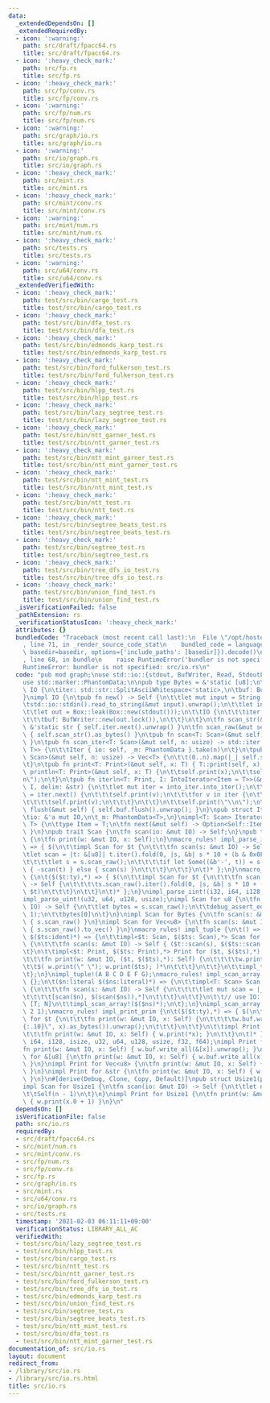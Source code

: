 ```yaml
---
data:
  _extendedDependsOn: []
  _extendedRequiredBy:
  - icon: ':warning:'
    path: src/draft/fpacc64.rs
    title: src/draft/fpacc64.rs
  - icon: ':heavy_check_mark:'
    path: src/fp.rs
    title: src/fp.rs
  - icon: ':heavy_check_mark:'
    path: src/fp/conv.rs
    title: src/fp/conv.rs
  - icon: ':warning:'
    path: src/fp/num.rs
    title: src/fp/num.rs
  - icon: ':warning:'
    path: src/graph/io.rs
    title: src/graph/io.rs
  - icon: ':warning:'
    path: src/io/graph.rs
    title: src/io/graph.rs
  - icon: ':heavy_check_mark:'
    path: src/mint.rs
    title: src/mint.rs
  - icon: ':heavy_check_mark:'
    path: src/mint/conv.rs
    title: src/mint/conv.rs
  - icon: ':warning:'
    path: src/mint/num.rs
    title: src/mint/num.rs
  - icon: ':heavy_check_mark:'
    path: src/tests.rs
    title: src/tests.rs
  - icon: ':warning:'
    path: src/u64/conv.rs
    title: src/u64/conv.rs
  _extendedVerifiedWith:
  - icon: ':heavy_check_mark:'
    path: test/src/bin/cargo_test.rs
    title: test/src/bin/cargo_test.rs
  - icon: ':heavy_check_mark:'
    path: test/src/bin/dfa_test.rs
    title: test/src/bin/dfa_test.rs
  - icon: ':heavy_check_mark:'
    path: test/src/bin/edmonds_karp_test.rs
    title: test/src/bin/edmonds_karp_test.rs
  - icon: ':heavy_check_mark:'
    path: test/src/bin/ford_fulkerson_test.rs
    title: test/src/bin/ford_fulkerson_test.rs
  - icon: ':heavy_check_mark:'
    path: test/src/bin/hlpp_test.rs
    title: test/src/bin/hlpp_test.rs
  - icon: ':heavy_check_mark:'
    path: test/src/bin/lazy_segtree_test.rs
    title: test/src/bin/lazy_segtree_test.rs
  - icon: ':heavy_check_mark:'
    path: test/src/bin/ntt_garner_test.rs
    title: test/src/bin/ntt_garner_test.rs
  - icon: ':heavy_check_mark:'
    path: test/src/bin/ntt_mint_garner_test.rs
    title: test/src/bin/ntt_mint_garner_test.rs
  - icon: ':heavy_check_mark:'
    path: test/src/bin/ntt_mint_test.rs
    title: test/src/bin/ntt_mint_test.rs
  - icon: ':heavy_check_mark:'
    path: test/src/bin/ntt_test.rs
    title: test/src/bin/ntt_test.rs
  - icon: ':heavy_check_mark:'
    path: test/src/bin/segtree_beats_test.rs
    title: test/src/bin/segtree_beats_test.rs
  - icon: ':heavy_check_mark:'
    path: test/src/bin/segtree_test.rs
    title: test/src/bin/segtree_test.rs
  - icon: ':heavy_check_mark:'
    path: test/src/bin/tree_dfs_io_test.rs
    title: test/src/bin/tree_dfs_io_test.rs
  - icon: ':heavy_check_mark:'
    path: test/src/bin/union_find_test.rs
    title: test/src/bin/union_find_test.rs
  _isVerificationFailed: false
  _pathExtension: rs
  _verificationStatusIcon: ':heavy_check_mark:'
  attributes: {}
  bundledCode: "Traceback (most recent call last):\n  File \"/opt/hostedtoolcache/Python/3.9.1/x64/lib/python3.9/site-packages/onlinejudge_verify/documentation/build.py\"\
    , line 71, in _render_source_code_stat\n    bundled_code = language.bundle(stat.path,\
    \ basedir=basedir, options={'include_paths': [basedir]}).decode()\n  File \"/opt/hostedtoolcache/Python/3.9.1/x64/lib/python3.9/site-packages/onlinejudge_verify/languages/user_defined.py\"\
    , line 68, in bundle\n    raise RuntimeError('bundler is not specified: {}'.format(path.as_posix()))\n\
    RuntimeError: bundler is not specified: src/io.rs\n"
  code: "pub mod graph;\nuse std::io::{stdout, BufWriter, Read, StdoutLock, Write};\n\
    use std::marker::PhantomData;\n\npub type Bytes = &'static [u8];\n\npub struct\
    \ IO {\n\titer: std::str::SplitAsciiWhitespace<'static>,\n\tbuf: BufWriter<StdoutLock<'static>>,\n\
    }\nimpl IO {\n\tpub fn new() -> Self {\n\t\tlet mut input = String::new();\n\t\
    \tstd::io::stdin().read_to_string(&mut input).unwrap();\n\t\tlet input = Box::leak(input.into_boxed_str());\n\
    \t\tlet out = Box::leak(Box::new(stdout()));\n\t\tIO {\n\t\t\titer: input.split_ascii_whitespace(),\n\
    \t\t\tbuf: BufWriter::new(out.lock()),\n\t\t}\n\t}\n\tfn scan_str(&mut self) ->\
    \ &'static str { self.iter.next().unwrap() }\n\tfn scan_raw(&mut self) -> Bytes\
    \ { self.scan_str().as_bytes() }\n\tpub fn scan<T: Scan>(&mut self) -> T { T::scan(self)\
    \ }\n\tpub fn scan_iter<T: Scan>(&mut self, n: usize) -> std::iter::Take<Iter<'_,\
    \ T>> {\n\t\tIter { io: self, _m: PhantomData }.take(n)\n\t}\n\tpub fn scan_vec<T:\
    \ Scan>(&mut self, n: usize) -> Vec<T> {\n\t\t(0..n).map(|_| self.scan()).collect()\n\
    \t}\n\tpub fn print<T: Print>(&mut self, x: T) { T::print(self, x); }\n\tpub fn\
    \ println<T: Print>(&mut self, x: T) {\n\t\tself.print(x);\n\t\tself.print(\"\\\
    n\");\n\t}\n\tpub fn iterln<T: Print, I: IntoIterator<Item = T>>(&mut self, into_iter:\
    \ I, delim: &str) {\n\t\tlet mut iter = into_iter.into_iter();\n\t\tif let Some(v)\
    \ = iter.next() {\n\t\t\tself.print(v);\n\t\t\tfor v in iter {\n\t\t\t\tself.print(delim);\n\
    \t\t\t\tself.print(v);\n\t\t\t}\n\t\t}\n\t\tself.print(\"\\n\");\n\t}\n\tpub fn\
    \ flush(&mut self) { self.buf.flush().unwrap(); }\n}\npub struct Iter<'a, T> {\n\
    \tio: &'a mut IO,\n\t_m: PhantomData<T>,\n}\nimpl<T: Scan> Iterator for Iter<'_,\
    \ T> {\n\ttype Item = T;\n\tfn next(&mut self) -> Option<Self::Item> { Some(self.io.scan())\
    \ }\n}\npub trait Scan {\n\tfn scan(io: &mut IO) -> Self;\n}\npub trait Print\
    \ {\n\tfn print(w: &mut IO, x: Self);\n}\nmacro_rules! impl_parse_iint {\n\t($($t:ty),*)\
    \ => { $(\n\t\timpl Scan for $t {\n\t\t\tfn scan(s: &mut IO) -> Self {\n\t\t\t\
    \tlet scan = |t: &[u8]| t.iter().fold(0, |s, &b| s * 10 + (b & 0x0F) as $t);\n\
    \t\t\t\tlet s = s.scan_raw();\n\t\t\t\tif let Some((&b'-', t)) = s.split_first()\
    \ { -scan(t) } else { scan(s) }\n\t\t\t}\n\t\t}\n\t)* };\n}\nmacro_rules! impl_parse_uint\
    \ {\n\t($($t:ty),*) => { $(\n\t\timpl Scan for $t {\n\t\t\tfn scan(s: &mut IO)\
    \ -> Self {\n\t\t\t\ts.scan_raw().iter().fold(0, |s, &b| s * 10 + (b & 0x0F) as\
    \ $t)\n\t\t\t}\n\t\t}\n\t)* };\n}\nimpl_parse_iint!(i32, i64, i128, isize);\n\
    impl_parse_uint!(u32, u64, u128, usize);\nimpl Scan for u8 {\n\tfn scan(s: &mut\
    \ IO) -> Self {\n\t\tlet bytes = s.scan_raw();\n\t\tdebug_assert_eq!(bytes.len(),\
    \ 1);\n\t\tbytes[0]\n\t}\n}\nimpl Scan for Bytes {\n\tfn scan(s: &mut IO) -> Self\
    \ { s.scan_raw() }\n}\nimpl Scan for Vec<u8> {\n\tfn scan(s: &mut IO) -> Self\
    \ { s.scan_raw().to_vec() }\n}\nmacro_rules! impl_tuple {\n\t() => {};\n\t($t:ident\
    \ $($ts:ident)*) => {\n\t\timpl<$t: Scan, $($ts: Scan),*> Scan for ($t, $($ts),*)\
    \ {\n\t\t\tfn scan(s: &mut IO) -> Self { ($t::scan(s), $($ts::scan(s)),*) }\n\t\
    \t}\n\t\timpl<$t: Print, $($ts: Print),*> Print for ($t, $($ts),*) {\n\t\t\t#[allow(non_snake_case)]\n\
    \t\t\tfn print(w: &mut IO, ($t, $($ts),*): Self) {\n\t\t\t\tw.print($t);\n\t\t\
    \t\t$( w.print(\" \"); w.print($ts); )*\n\t\t\t}\n\t\t}\n\t\timpl_tuple!($($ts)*);\n\
    \t};\n}\nimpl_tuple!(A B C D E F G);\nmacro_rules! impl_scan_array {\n\t() =>\
    \ {};\n\t($n:literal $($ns:literal)*) => {\n\t\timpl<T: Scan> Scan for [T; $n]\
    \ {\n\t\t\tfn scan(s: &mut IO) -> Self {\n\t\t\t\tlet mut scan = |_| T::scan(s);\n\
    \t\t\t\t[scan($n), $(scan($ns)),*]\n\t\t\t}\n\t\t}\n\t\t// use IO::iterln to print\
    \ [T; N]\n\t\timpl_scan_array!($($ns)*);\n\t};\n}\nimpl_scan_array!(7 6 5 4 3\
    \ 2 1);\nmacro_rules! impl_print_prim {\n\t($($t:ty),*) => { $(\n\t\timpl Print\
    \ for $t {\n\t\t\tfn print(w: &mut IO, x: Self) {\n\t\t\t\tw.buf.write_all(format!(\"\
    {:.10}\", x).as_bytes()).unwrap();\n\t\t\t}\n\t\t}\n\t\timpl Print for &$t {\n\
    \t\t\tfn print(w: &mut IO, x: Self) { w.print(*x); }\n\t\t}\n\t)* };\n}\nimpl_print_prim!(i32,\
    \ i64, i128, isize, u32, u64, u128, usize, f32, f64);\nimpl Print for u8 {\n\t\
    fn print(w: &mut IO, x: Self) { w.buf.write_all(&[x]).unwrap(); }\n}\nimpl Print\
    \ for &[u8] {\n\tfn print(w: &mut IO, x: Self) { w.buf.write_all(x).unwrap();\
    \ }\n}\nimpl Print for Vec<u8> {\n\tfn print(w: &mut IO, x: Self) { w.buf.write_all(&x).unwrap();\
    \ }\n}\nimpl Print for &str {\n\tfn print(w: &mut IO, x: Self) { w.print(x.as_bytes());\
    \ }\n}\n#[derive(Debug, Clone, Copy, Default)]\npub struct Usize1(pub usize);\n\
    impl Scan for Usize1 {\n\tfn scan(io: &mut IO) -> Self {\n\t\tlet n: usize = io.scan();\n\
    \t\tSelf(n - 1)\n\t}\n}\nimpl Print for Usize1 {\n\tfn print(w: &mut IO, x: Self)\
    \ { w.print(x.0 + 1) }\n}\n"
  dependsOn: []
  isVerificationFile: false
  path: src/io.rs
  requiredBy:
  - src/draft/fpacc64.rs
  - src/mint/num.rs
  - src/mint/conv.rs
  - src/fp/num.rs
  - src/fp/conv.rs
  - src/fp.rs
  - src/graph/io.rs
  - src/mint.rs
  - src/u64/conv.rs
  - src/io/graph.rs
  - src/tests.rs
  timestamp: '2021-02-03 06:11:11+09:00'
  verificationStatus: LIBRARY_ALL_AC
  verifiedWith:
  - test/src/bin/lazy_segtree_test.rs
  - test/src/bin/hlpp_test.rs
  - test/src/bin/cargo_test.rs
  - test/src/bin/ntt_test.rs
  - test/src/bin/ntt_garner_test.rs
  - test/src/bin/ford_fulkerson_test.rs
  - test/src/bin/tree_dfs_io_test.rs
  - test/src/bin/edmonds_karp_test.rs
  - test/src/bin/union_find_test.rs
  - test/src/bin/segtree_test.rs
  - test/src/bin/segtree_beats_test.rs
  - test/src/bin/ntt_mint_test.rs
  - test/src/bin/dfa_test.rs
  - test/src/bin/ntt_mint_garner_test.rs
documentation_of: src/io.rs
layout: document
redirect_from:
- /library/src/io.rs
- /library/src/io.rs.html
title: src/io.rs
---
```

